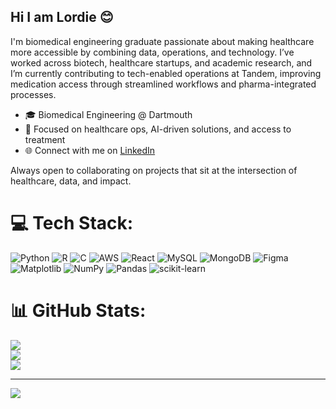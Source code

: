 ## Hi I am Lordie 😊

I'm biomedical engineering graduate passionate about making healthcare more accessible by combining data, operations, and technology. I’ve worked across biotech, healthcare startups, and academic research, and I’m currently contributing to tech-enabled operations at Tandem, improving medication access through streamlined workflows and pharma-integrated processes.

- 🎓 Biomedical Engineering @ Dartmouth
- 🏥 Focused on healthcare ops, AI-driven solutions, and access to treatment
- 🌐 Connect with me on [LinkedIn](https://www.linkedin.com/in/lordcharite)

Always open to collaborating on projects that sit at the intersection of healthcare, data, and impact.


# 💻 Tech Stack:
![Python](https://img.shields.io/badge/python-3670A0?style=for-the-badge&logo=python&logoColor=ffdd54) ![R](https://img.shields.io/badge/r-%23276DC3.svg?style=for-the-badge&logo=r&logoColor=white) ![C](https://img.shields.io/badge/c-%2300599C.svg?style=for-the-badge&logo=c&logoColor=white) ![AWS](https://img.shields.io/badge/AWS-%23FF9900.svg?style=for-the-badge&logo=amazon-aws&logoColor=white) ![React](https://img.shields.io/badge/react-%2320232a.svg?style=for-the-badge&logo=react&logoColor=%2361DAFB) ![MySQL](https://img.shields.io/badge/mysql-4479A1.svg?style=for-the-badge&logo=mysql&logoColor=white) ![MongoDB](https://img.shields.io/badge/MongoDB-%234ea94b.svg?style=for-the-badge&logo=mongodb&logoColor=white) ![Figma](https://img.shields.io/badge/figma-%23F24E1E.svg?style=for-the-badge&logo=figma&logoColor=white) ![Matplotlib](https://img.shields.io/badge/Matplotlib-%23ffffff.svg?style=for-the-badge&logo=Matplotlib&logoColor=black) ![NumPy](https://img.shields.io/badge/numpy-%23013243.svg?style=for-the-badge&logo=numpy&logoColor=white) ![Pandas](https://img.shields.io/badge/pandas-%23150458.svg?style=for-the-badge&logo=pandas&logoColor=white) ![scikit-learn](https://img.shields.io/badge/scikit--learn-%23F7931E.svg?style=for-the-badge&logo=scikit-learn&logoColor=white)
# 📊 GitHub Stats:
![](https://github-readme-stats.vercel.app/api?username=lord-charite&theme=vue-dark&hide_border=false&include_all_commits=true&count_private=true)<br/>
![](https://nirzak-streak-stats.vercel.app/?user=lord-charite&theme=vue-dark&hide_border=false)<br/>
![](https://github-readme-stats.vercel.app/api/top-langs/?username=lord-charite&theme=vue-dark&hide_border=false&include_all_commits=true&count_private=true&layout=compact)

---
[![](https://visitcount.itsvg.in/api?id=lord-charite&icon=0&color=0)](https://visitcount.itsvg.in)

<!-- Proudly created with GPRM ( https://gprm.itsvg.in ) -->

